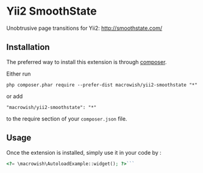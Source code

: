 Yii2 SmoothState
================
Unobtrusive page transitions for Yii2: http://smoothstate.com/

Installation
------------

The preferred way to install this extension is through [composer](http://getcomposer.org/download/).

Either run

```
php composer.phar require --prefer-dist macrowish/yii2-smoothstate "*"
```

or add

```
"macrowish/yii2-smoothstate": "*"
```

to the require section of your `composer.json` file.


Usage
-----

Once the extension is installed, simply use it in your code by  :

```php
<?= \macrowish\AutoloadExample::widget(); ?>```